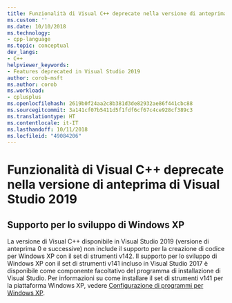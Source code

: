 ```yaml
---
title: Funzionalità di Visual C++ deprecate nella versione di anteprima di Visual Studio 2019
ms.custom: ''
ms.date: 10/10/2018
ms.technology:
- cpp-language
ms.topic: conceptual
dev_langs:
- C++
helpviewer_keywords:
- Features deprecated in Visual Studio 2019
author: corob-msft
ms.author: corob
ms.workload:
- cplusplus
ms.openlocfilehash: 2619b0f24aa2c8b381d3de82932ae86f441cbc88
ms.sourcegitcommit: 3a141cf07b5411d5f1fdf6cf67c4ce928cf389c3
ms.translationtype: HT
ms.contentlocale: it-IT
ms.lasthandoff: 10/11/2018
ms.locfileid: "49084206"
---
```

# <a name="visual-c-features-deprecated-in-visual-studio-2019-preview"></a>Funzionalità di Visual C++ deprecate nella versione di anteprima di Visual Studio 2019

## <a name="support-for-windows-xp-development"></a>Supporto per lo sviluppo di Windows XP

La versione di Visual C++ disponibile in Visual Studio 2019 (versione di anteprima 0 e successive) non include il supporto per la creazione di codice per Windows XP con il set di strumenti v142. Il supporto per lo sviluppo di Windows XP con il set di strumenti v141 incluso in Visual Studio 2017 è disponibile come componente facoltativo del programma di installazione di Visual Studio. Per informazioni su come installare il set di strumenti v141 per la piattaforma Windows XP, vedere [Configurazione di programmi per Windows XP](../build/configuring-programs-for-windows-xp.md).